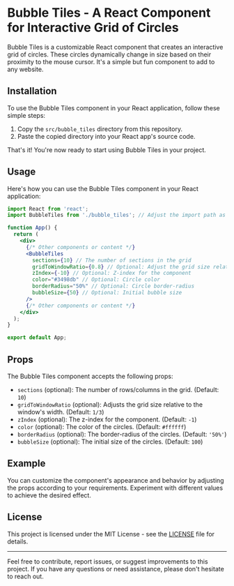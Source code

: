 
# Bubble Tiles - A React Component for Interactive Grid of Circles

Bubble Tiles is a customizable React component that creates an interactive grid of circles. These circles dynamically change in size based on their proximity to the mouse cursor. It's a simple but fun component to add to any website.

## Installation

To use the Bubble Tiles component in your React application, follow these simple steps:

1. Copy the `src/bubble_tiles` directory from this repository.
2. Paste the copied directory into your React app's source code.

That's it! You're now ready to start using Bubble Tiles in your project.

## Usage

Here's how you can use the Bubble Tiles component in your React application:

```jsx
import React from 'react';
import BubbleTiles from './bubble_tiles'; // Adjust the import path as needed

function App() {
  return (
    <div>
      {/* Other components or content */}
      <BubbleTiles
        sections={10} // The number of sections in the grid
        gridToWindowRatio={0.8} // Optional: Adjust the grid size relative to the window
        zIndex={-10} // Optional: Z-index for the component
        color="#3498db" // Optional: Circle color
        borderRadius="50%" // Optional: Circle border-radius
        bubbleSize={50} // Optional: Initial bubble size
      />
      {/* Other components or content */}
    </div>
  );
}

export default App;
```

## Props

The Bubble Tiles component accepts the following props:

- `sections` (optional): The number of rows/columns in the grid. (Default: `10`)
- `gridToWindowRatio` (optional): Adjusts the grid size relative to the window's width. (Default: `1/3`)
- `zIndex` (optional): The z-index for the component. (Default: `-1`)
- `color` (optional): The color of the circles. (Default: `#ffffff`)
- `borderRadius` (optional): The border-radius of the circles. (Default: `'50%'`)
- `bubbleSize` (optional): The initial size of the circles. (Default: `100`)

## Example

You can customize the component's appearance and behavior by adjusting the props according to your requirements. Experiment with different values to achieve the desired effect.

## License

This project is licensed under the MIT License - see the [LICENSE](LICENSE) file for details.

---

Feel free to contribute, report issues, or suggest improvements to this project. If you have any questions or need assistance, please don't hesitate to reach out.
